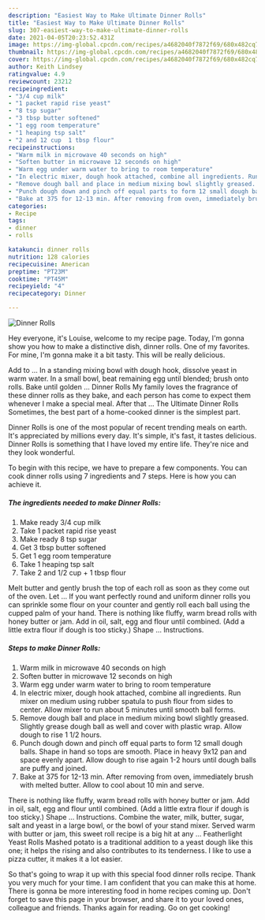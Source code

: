 ```yaml
---
description: "Easiest Way to Make Ultimate Dinner Rolls"
title: "Easiest Way to Make Ultimate Dinner Rolls"
slug: 307-easiest-way-to-make-ultimate-dinner-rolls
date: 2021-04-05T20:23:52.431Z
image: https://img-global.cpcdn.com/recipes/a4682040f7872f69/680x482cq70/dinner-rolls-recipe-main-photo.jpg
thumbnail: https://img-global.cpcdn.com/recipes/a4682040f7872f69/680x482cq70/dinner-rolls-recipe-main-photo.jpg
cover: https://img-global.cpcdn.com/recipes/a4682040f7872f69/680x482cq70/dinner-rolls-recipe-main-photo.jpg
author: Keith Lindsey
ratingvalue: 4.9
reviewcount: 23212
recipeingredient:
- "3/4 cup milk"
- "1 packet rapid rise yeast"
- "8 tsp sugar"
- "3 tbsp butter softened"
- "1 egg room temperature"
- "1 heaping tsp salt"
- "2 and 12 cup  1 tbsp flour"
recipeinstructions:
- "Warm milk in microwave 40 seconds on high"
- "Soften butter in microwave 12 seconds on high"
- "Warm egg under warm water to bring to room temperature"
- "In electric mixer, dough hook attached, combine all ingredients. Run mixer on medium using rubber spatula to push flour from sides to center. Allow mixer to run about 5 minutes until smooth ball forms."
- "Remove dough ball and place in medium mixing bowl slightly greased. Slightly grease dough ball as well and cover with plastic wrap. Allow dough to rise 1 1/2 hours."
- "Punch dough down and pinch off equal parts to form 12 small dough balls. Shape in hand so tops are smooth. Place in heavy 9x12 pan and space evenly apart. Allow dough to rise again 1-2 hours until dough balls are puffy and joined."
- "Bake at 375 for 12-13 min. After removing from oven, immediately brush with melted butter. Allow to cool about 10 min and serve."
categories:
- Recipe
tags:
- dinner
- rolls

katakunci: dinner rolls 
nutrition: 128 calories
recipecuisine: American
preptime: "PT23M"
cooktime: "PT45M"
recipeyield: "4"
recipecategory: Dinner

---
```



![Dinner Rolls](https://img-global.cpcdn.com/recipes/a4682040f7872f69/680x482cq70/dinner-rolls-recipe-main-photo.jpg)

Hey everyone, it's Louise, welcome to my recipe page. Today, I'm gonna show you how to make a distinctive dish, dinner rolls. One of my favorites. For mine, I'm gonna make it a bit tasty. This will be really delicious.

Add to … In a standing mixing bowl with dough hook, dissolve yeast in warm water. In a small bowl, beat remaining egg until blended; brush onto rolls. Bake until golden … Dinner Rolls My family loves the fragrance of these dinner rolls as they bake, and each person has come to expect them whenever I make a special meal. After that … The Ultimate Dinner Rolls Sometimes, the best part of a home-cooked dinner is the simplest part.

Dinner Rolls is one of the most popular of recent trending meals on earth. It's appreciated by millions every day. It's simple, it's fast, it tastes delicious. Dinner Rolls is something that I have loved my entire life. They're nice and they look wonderful.


To begin with this recipe, we have to prepare a few components. You can cook dinner rolls using 7 ingredients and 7 steps. Here is how you can achieve it.

<!--inarticleads1-->

##### The ingredients needed to make Dinner Rolls:

1. Make ready 3/4 cup milk
1. Take 1 packet rapid rise yeast
1. Make ready 8 tsp sugar
1. Get 3 tbsp butter softened
1. Get 1 egg room temperature
1. Take 1 heaping tsp salt
1. Take 2 and 1/2 cup + 1 tbsp flour


Melt butter and gently brush the top of each roll as soon as they come out of the oven. Let … If you want perfectly round and uniform dinner rolls you can sprinkle some flour on your counter and gently roll each ball using the cupped palm of your hand. There is nothing like fluffy, warm bread rolls with honey butter or jam. Add in oil, salt, egg and flour until combined. (Add a little extra flour if dough is too sticky.) Shape … Instructions. 

<!--inarticleads2-->

##### Steps to make Dinner Rolls:

1. Warm milk in microwave 40 seconds on high
1. Soften butter in microwave 12 seconds on high
1. Warm egg under warm water to bring to room temperature
1. In electric mixer, dough hook attached, combine all ingredients. Run mixer on medium using rubber spatula to push flour from sides to center. Allow mixer to run about 5 minutes until smooth ball forms.
1. Remove dough ball and place in medium mixing bowl slightly greased. Slightly grease dough ball as well and cover with plastic wrap. Allow dough to rise 1 1/2 hours.
1. Punch dough down and pinch off equal parts to form 12 small dough balls. Shape in hand so tops are smooth. Place in heavy 9x12 pan and space evenly apart. Allow dough to rise again 1-2 hours until dough balls are puffy and joined.
1. Bake at 375 for 12-13 min. After removing from oven, immediately brush with melted butter. Allow to cool about 10 min and serve.


There is nothing like fluffy, warm bread rolls with honey butter or jam. Add in oil, salt, egg and flour until combined. (Add a little extra flour if dough is too sticky.) Shape … Instructions. Combine the water, milk, butter, sugar, salt and yeast in a large bowl, or the bowl of your stand mixer. Served warm with butter or jam, this sweet roll recipe is a big hit at any … Featherlight Yeast Rolls Mashed potato is a traditional addition to a yeast dough like this one; it helps the rising and also contributes to its tenderness. I like to use a pizza cutter, it makes it a lot easier. 

So that's going to wrap it up with this special food dinner rolls recipe. Thank you very much for your time. I am confident that you can make this at home. There is gonna be more interesting food in home recipes coming up. Don't forget to save this page in your browser, and share it to your loved ones, colleague and friends. Thanks again for reading. Go on get cooking!
